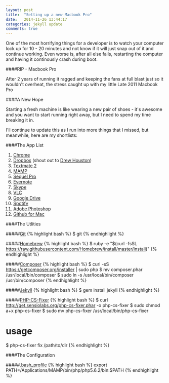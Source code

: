 ```yaml
---
layout: post
title:  "Setting up a new Macbook Pro"
date:   2014-11-26 13:44:17
categories: jekyll update
comments: true
---
```

One of the most horrifying things for a developer is to watch your computer lock up for 10 - 20 minutes and not know if it will just snap out of it and continue working. Even worse is, after all else fails, restarting the computer and having it continously crash during boot.

####RIP - Macbook Pro

After 2 years of running it ragged and keeping the fans at full blast just so it wouldn't overheat, the stress caught up with my little Late 2011 Macbook Pro

####A New Hope

Starting a fresh machine is like wearing a new pair of shoes - it's awesome and you want to start running right away, but I need to spend my time breaking it in.

I'll continue to update this as I run into more things that I missed, but meanwhile, here are my shortlists:

####The App List

1. [Chrome][chrome]
2. [Dropbox][dropbox] (shout out to [Drew Houston][drew])
3. [Textmate 2][textmate2]
4. [MAMP][mamp]
5. [Sequel Pro][sequelpro]
6. [Evernote][evernote]
7. [Skype][skype]
8. [VLC][vlc]
9. [Google Drive][gdrive]
10. [Spotify][spotify]
11. [Adobe Photoshop][photoshop]
12. [Github for Mac][github]

####The Utlities

#####[Git][git]
{% highlight bash %}
$ git
{% endhighlight %}

#####[Homebrew][homebrew]
{% highlight bash %}
$ ruby -e "$(curl -fsSL https://raw.githubusercontent.com/Homebrew/install/master/install)"
{% endhighlight %}

#####[Composer][composer]
{% highlight bash %}
$ curl -sS https://getcomposer.org/installer | sudo php
$ mv composer.phar /usr/local/bin/composer
$ sudo ln -s /usr/local/bin/composer /usr/bin/composer
{% endhighlight %}

#####[Jekyll][jekyll]
{% highlight bash %}
$ gem install jekyll
{% endhighlight %}

#####[PHP-CS-Fixer][fixer]
{% highlight bash %}
$ curl http://get.sensiolabs.org/php-cs-fixer.phar -o php-cs-fixer
$ sudo chmod a+x php-cs-fixer
$ sudo mv php-cs-fixer /usr/local/bin/php-cs-fixer
# usage
$ php-cs-fixer fix /path/to/dir
{% endhighlight %}

####The Configuration

#####[.bash\_profile][bash_profile]
{% highlight bash %}
export PATH=/Applications/MAMP/bin/php/php5.6.2/bin:$PATH
{% endhighlight %}

[chrome]: https://www.google.com/chrome/
[dropbox]: https://www.dropbox.com/downloading?os=mac
[drew]: https://twitter.com/drewhouston
[textmate2]: http://macromates.com/download
[mamp]: http://www.mamp.info/en/downloads/
[sequelpro]: http://www.sequelpro.com/
[evernote]: https://evernote.com/download/
[skype]: http://www.skype.com/en/download-skype/skype-for-mac/downloading/
[vlc]: http://www.videolan.org/vlc/download-macosx.html
[gdrive]: https://tools.google.com/dlpage/drive
[spotify]: https://www.spotify.com/us/download/mac/
[photoshop]: https://www.adobe.com/
[github]: https://mac.github.com/
[git]: http://git-scm.com/
[homebrew]: http://brew.sh/
[composer]: https://getcomposer.org/
[jekyll]: jekyllrb.com
[fixer]: https://github.com/FriendsOfPHP/PHP-CS-Fixer
[bash_profile]: http://www.gnu.org/software/bash/manual/html_node/Bash-Startup-Files.html